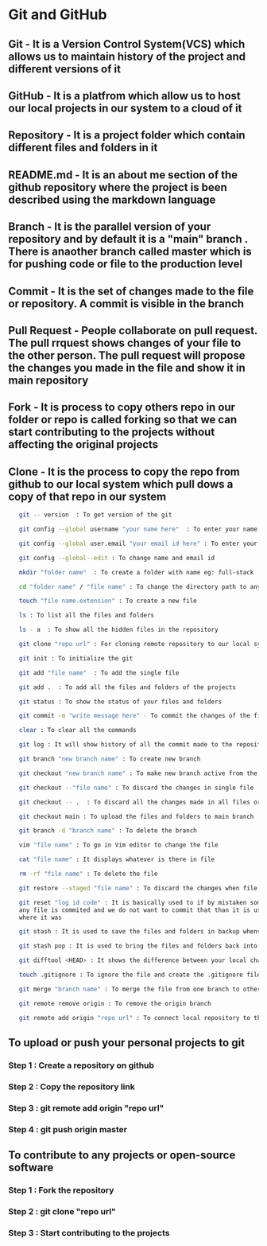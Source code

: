 # Git and GitHub

## Git - It is a Version Control System(VCS) which allows us to maintain history of the project and different versions of it

## GitHub - It is a platfrom which allow us to host our local projects in our system to a cloud of it

## Repository - It is a project folder which contain different files and folders in it

## README.md - It is an about me section of the github repository where the project is been described using the markdown language

## Branch - It is the parallel version of your repository and by default it is a "main" branch . There is anaother branch called master which is for pushing code or file to the production level

## Commit - It is the set of changes made to the file or repository. A commit is visible in the branch

## Pull Request - People collaborate on pull request. The pull rrquest shows changes of your file to the other person. The pull request will propose the changes you made in the file and show it in main repository

## Fork - It is process to copy others repo in our folder or repo is called forking so that we can start contributing to the projects without affecting the original projects

## Clone - It is the process to copy the repo from github to our local system which pull dows a copy of that repo in our system

```sh
   git -- version  : To get version of the git
```

```sh
   git config --global username "your name here"  : To enter your name globally
```

```sh
   git config --global user.email "your email id here" : To enter your email globally
```

```sh
   git config --global--edit : To change name and email id
```

```sh
   mkdir "folder name"  : To create a folder with name eg: full-stack
```

```sh
   cd "folder name" / "file name" : To change the directory path to any specific file or folder
```

```sh
   touch "file name.extension" : To create a new file
```

```sh
   ls : To list all the files and folders
```

```sh
   ls - a  : To show all the hidden files in the repository
```

```sh
   git clone "repo url" : For cloning remote repository to our local system
```

```sh
   git init : To initialize the git
```

```sh
   git add "file name"  : To add the single file
```

```sh
   git add .  : To add all the files and folders of the projects
```

```sh
   git status : To show the status of your files and folders
```

```sh
   git commit -m "write message here" - To commit the changes of the files
```

```sh
   clear : To clear all the commands
```

```sh
   git log : It will show history of all the commit made to the repository
```

```sh
   git branch "new branch name" : To create new branch 
```

```sh
   git checkout "new branch name" : To make new branch active from the previous branch
```

```sh
   git checkout --"file name" : To discard the changes in single file
```

```sh
   git checkout -- .  : To discard all the changes made in all files or repo
```

```sh
   git checkout main : To upload the files and folders to main branch
```

```sh
   git branch -d "branch name" : To delete the branch 
```

```sh
   vim "file name" : To go in Vim editor to change the file
```

```sh
   cat "file name" : It displays whatever is there in file
```

```sh
   rm -rf "file name" : To delete the file
```

```sh
   git restore --staged "file name" : To discard the changes when file is added to stagging area i.e commit stage
```

```sh
   git reset "log id code" : It is basically used to if by mistaken some file or folder is deleted or 
   any file is commited and we do not want to commit that than it is used to get back to previous 
   where it was
```

```sh
   git stash : It is used to save the files and folders in backup whenver required and is not saved in present file
```

```sh
   git stash pop : It is used to bring the files and folders back into stagging area
```

```sh
   git difftool <HEAD> : It shows the difference between your local changes and previous version of file
```

```sh
   touch .gitignore : To ignore the file and create the .gitignore file
```

```sh
   git merge "branch name" : To merge the file from one branch to other
```

```sh
   git remote remove origin : To remove the origin branch
```

```sh
   git remote add origin "repo url" : To connect local repository to the remote git repo
```

## To upload or push your personal projects to git

### Step 1 : Create a repository on github

### Step 2 : Copy the repository link

### Step 3 : git remote add origin "repo url"

### Step 4 : git push origin master

## To contribute to any projects or open-source software

### Step 1 : Fork the repository

### Step 2 : git clone "repo url"

### Step 3 : Start contributing to the projects
